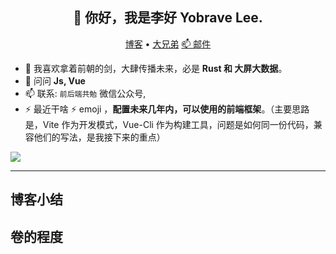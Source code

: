 <h2 align="center">👋 你好，我是李好 Yobrave Lee.</h2>
<p align="center">
  <a href="https://llever.com">博客</a> •
  <a href="https://github/chinanf-boy">大兄弟</a>
  <a href="mailto:yobrave_work@outlook.com"> 📫 邮件</a>
</p>


- 🌱 我喜欢拿着前朝的剑，大肆传播未来，必是 **Rust 和 大屏大数据**。
- 💬 问问 **Js, Vue** 
- 📫 联系: `前后端共勉` 微信公众号, 
- ⚡ 最近干啥 :zap: emoji ，**配置未来几年内，可以使用的前端框架**。（主要思路是，Vite 作为开发模式，Vue-Cli 作为构建工具，问题是如何同一份代码，兼容他们的写法，是我接下来的重点）

![](https://github-readme-stats.vercel.app/api?username=yobrave)

-------

## 博客小结

<!-- BLOG-POST-LIST:START -->
<!-- BLOG-POST-LIST:END -->

## 卷的程度

<!--START_SECTION:waka-->
<!--END_SECTION:waka-->
